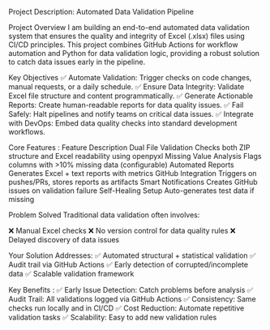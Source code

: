 Project Description: Automated Data Validation Pipeline

Project Overview
I am building an end-to-end automated data validation system that ensures the quality and integrity of Excel (.xlsx) files using CI/CD principles. This project combines GitHub Actions for workflow automation and Python for data validation logic, providing a robust solution to catch data issues early in the pipeline.

Key Objectives
✅ Automate Validation: Trigger checks on code changes, manual requests, or a daily schedule.
✅ Ensure Data Integrity: Validate Excel file structure and content programmatically.
✅ Generate Actionable Reports: Create human-readable reports for data quality issues.
✅ Fail Safely: Halt pipelines and notify teams on critical data issues.
✅ Integrate with DevOps: Embed data quality checks into standard development workflows.

Core Features :
Feature	                   Description
Dual File Validation	     Checks both ZIP structure and Excel readability using openpyxl
Missing Value Analysis	   Flags columns with >10% missing data (configurable)
Automated Reports	         Generates Excel + text reports with metrics
GitHub Integration	       Triggers on pushes/PRs, stores reports as artifacts
Smart Notifications	       Creates GitHub issues on validation failure
Self-Healing Setup	       Auto-generates test data if missing

Problem Solved
Traditional data validation often involves:

❌ Manual Excel checks
❌ No version control for data quality rules
❌ Delayed discovery of data issues

Your Solution Addresses:
✅ Automated structural + statistical validation
✅ Audit trail via GitHub Actions
✅ Early detection of corrupted/incomplete data
✅ Scalable validation framework

Key Benefits :
✅ Early Issue Detection: Catch problems before analysis
✅ Audit Trail: All validations logged via GitHub Actions
✅ Consistency: Same checks run locally and in CI/CD
✅ Cost Reduction: Automate repetitive validation tasks
✅ Scalability: Easy to add new validation rules
